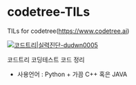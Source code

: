 # codetree-TILs
TILs for codetree(https://www.codetree.ai)

[![코드트리|실력진단-dudwn0005](https://banner.codetree.ai/v1/banner/dudwn0005)](https://www.codetree.ai/profiles/dudwn0005)

코드트리 코딩테스트 코드 정리
- 사용언어 : Python + 가끔 C++ 혹은 JAVA
